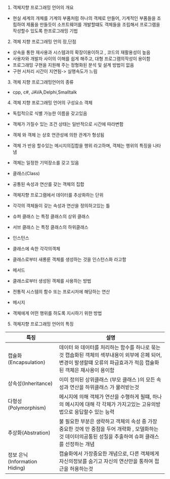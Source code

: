 1) 객체지향 프로그래밍 언어의 개요
- 현실 세계의 개체를 기계의 부품처럼 하나의 객체로 만들어, 기계적인 부품들을 조힙하여 제품을 만들듯이 소프트웨어를 개발할떄도 객체들을 조립해서 프로그램을 작성할수 있도록 한프로그래밍 기법

2) 객체 지향 프로그래밍 언의 장,단점
 - 상속을 통한 재사용과 시스템과의 확장이용이하고 , 코드의  재활용성이 높음
 - 사용자와 개발자 사이의 이해를 쉽게 해주고, 대형 프로그램의작성이 용이함
 - 프로그래밍 구현을 지원해 주는 정형화된 분석 및 설계 방법이 없음
 - 구현 시처리 시간이 지연됨-> 실행속도가 느림
3) 객체 지향 프로그래밍언어의 종류
 - cpp, c#, JAVA,Delphi,Smalltalk

 4) 객체 지향 프로그래밍 언어의 구성요소
   객체 
   - 독립적으로 식별 가능한 이름을 갖고있음
   - 객체가 가질수 있는 조건 상태는 일반적으로 시간에 따라변함
   - 객체 와 객체 는 상호 연관성에 의한 관계가 형성됨
   - 객체 가 반응 할수있는 메시지의집합을 행위 라고하며, 객체는 행위의 특징을 나타냄
   - 객체는 일정한 기억장소를 갖고 있음
- 클래스(Class)
- 공통된 속성과 연산를 갖는 객체의 집합
- 객체지향 프로그램에서 데이터를 추상화하는 단위
- 각각의 객체들이 갖는 속성과 연산을 정의하고있는 틀
- 슈퍼 클래스 는 특정 클래스의 상위 클래스
- 서브 클래스 는 특정 클래스의 하위클래스

- 인스턴스
- 클래스에 속한 각각의객체
- 클래스로부터 새롱룬 객체를 생성하는 것을 인스턴스화 라고함

 - 메서드
 - 클래스로부터 생성된 객체를 사용하는 방법
 - 전통적 시스템의 함수 또는 프로시저에 해당하는 연산


- 메시지
- 객체에게 어떤 행위를 하도록 지시하기 위한 방법

5) 객체지향 프로그래밍 언어의 특징

| 특징                        | 설명                                                                                             |
| ------------------------- | ---------------------------------------------------------------------------------------------- |
| 캡슐화(Encapsulation)        | 데이터 와 데이터를 처리하는 함수를 하나로 묶는 것 캡슙화된 객체의 섹부내용이 외부에 은페 되어,변경이 발생할떄 오류의 파급효과가 적음 캡슐화 된 객체은 재사용이 용이함 |
| 상속성(Inheritance)          | 이미 정의된 상위클래스 (부모 클래스 )의 모든 속성과 연산을 하위클래스 가 물려받는것                                               |
| 다형성(Polymorphism)         | 메시지에 의해 객체가 연산을 수행하게 될떄, 하나의 메시지에 대해 각 각체가 가지고있는 고유의방법으로 응답할수 있는 능력                            |
| 추상화(Abstration)           | 불 필요한 부분은 생략하고 객체의 속성 중 가장 중요한 것에 만 중점을 두어 개략화 , 모델화하는것 데이터의공통된 성질을 추출하여 슈퍼 클래스를 선정하는 개념       |
| 정보 은닉(Information Hiding) | 캡슐화에서 가장중요한 개념으로, 다른 객체에게 자신의정보를 숨기고 자신의 연산만을 통하여 접근을 허용하는것                                    |

